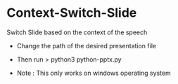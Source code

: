 # Context-Switch-Slide
Switch Slide based on the context of the speech

- Change the path of the desired presentation file
- Then run > python3 python-pptx.py


- Note : This only works on windows operating system
